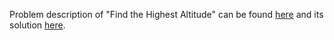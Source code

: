 Problem description of "Find the Highest Altitude" can be found [here](https://leetcode.com/problems/find-the-highest-altitude/description/) and its solution [here](https://github.com/aurimas13/Solutions-To-Problems/blob/main/LeetCode/Java%20Solutions/Find%20the%20Highest%20Altitude/find.java).